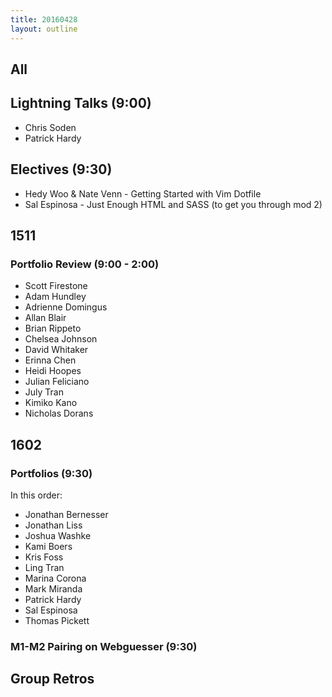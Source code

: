 ```yaml
---
title: 20160428
layout: outline
---
```


## All

## Lightning Talks (9:00)

* Chris Soden
* Patrick Hardy

## Electives (9:30)

* Hedy Woo & Nate Venn - Getting Started with Vim Dotfile
* Sal Espinosa - Just Enough HTML and SASS (to get you through mod 2)

## 1511

### Portfolio Review (9:00 - 2:00)

- Scott Firestone
- Adam Hundley
- Adrienne Domingus
- Allan Blair
- Brian Rippeto
- Chelsea Johnson
- David Whitaker
- Erinna Chen
- Heidi Hoopes
- Julian Feliciano
- July Tran
- Kimiko Kano
- Nicholas Dorans

## 1602

### Portfolios (9:30)

In this order:

* Jonathan Bernesser
* Jonathan Liss
* Joshua Washke
* Kami Boers
* Kris Foss
* Ling Tran
* Marina Corona
* Mark Miranda
* Patrick Hardy
* Sal Espinosa
* Thomas Pickett

### M1-M2 Pairing on Webguesser (9:30)

## Group Retros
